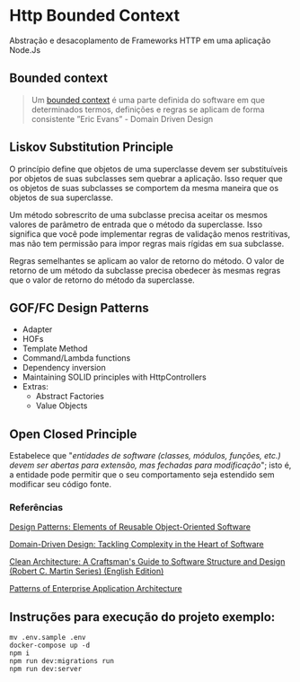 # Http Bounded Context

Abstração e desacoplamento de Frameworks HTTP em uma aplicação Node.Js

## Bounded context

> Um [bounded context](https://martinfowler.com/bliki/BoundedContext.html) é uma parte definida do software em que determinados termos, definições e regras se aplicam de forma consistente
”Eric Evans” - Domain Driven Design
> 

## Liskov Substitution Principle

O princípio define que objetos de uma superclasse devem ser substituíveis por objetos de suas subclasses sem quebrar a aplicação. Isso requer que os objetos de suas subclasses se comportem da mesma maneira que os objetos de sua superclasse.

Um método sobrescrito de uma subclasse precisa aceitar os mesmos valores de parâmetro de entrada que o método da superclasse. Isso significa que você pode implementar regras de validação menos restritivas, mas não tem permissão para impor regras mais rígidas em sua subclasse.

Regras semelhantes se aplicam ao valor de retorno do método. O valor de retorno de um método da subclasse precisa obedecer às mesmas regras que o valor de retorno do método da superclasse.

## GOF/FC Design Patterns

- Adapter
- HOFs
- Template Method
- Command/Lambda functions
- Dependency inversion
- Maintaining SOLID principles with HttpControllers
- Extras:
    - Abstract Factories
    - Value Objects

## Open Closed Principle

Estabelece que "*entidades de software (classes, módulos, funções, etc.) devem ser abertas para extensão, mas fechadas para modificação*"; isto é, a entidade pode permitir que o seu comportamento seja estendido sem modificar seu código fonte.

### Referências

[Design Patterns: Elements of Reusable Object-Oriented Software](https://www.amazon.com.br/Design-Patterns-Elements-Reusable-Object-Oriented/dp/0201633612)

[Domain-Driven Design: Tackling Complexity in the Heart of Software](https://www.amazon.com.br/Domain-Driven-Design-Tackling-Complexity-Software/dp/0321125215)

[Clean Architecture: A Craftsman's Guide to Software Structure and Design (Robert C. Martin Series) (English Edition)](https://www.amazon.com.br/Clean-Architecture-Craftsmans-Software-Structure-ebook/dp/B075LRM681/ref=sr_1_1?__mk_pt_BR=%C3%85M%C3%85%C5%BD%C3%95%C3%91&crid=1SEAH4964Q12X&keywords=clean+architecture&qid=1642165218&sprefix=clean+architecture%2Caps%2C183&sr=8-1&ufe=app_do%3Aamzn1.fos.4bddec23-2dcf-4403-8597-e1a02442043d)

[Patterns of Enterprise Application Architecture](https://www.amazon.com.br/Patterns-Enterprise-Application-Architecture-Martin/dp/0321127420)

## Instruções para execução do projeto exemplo:

```
mv .env.sample .env
docker-compose up -d
npm i
npm run dev:migrations run
npm run dev:server
```
